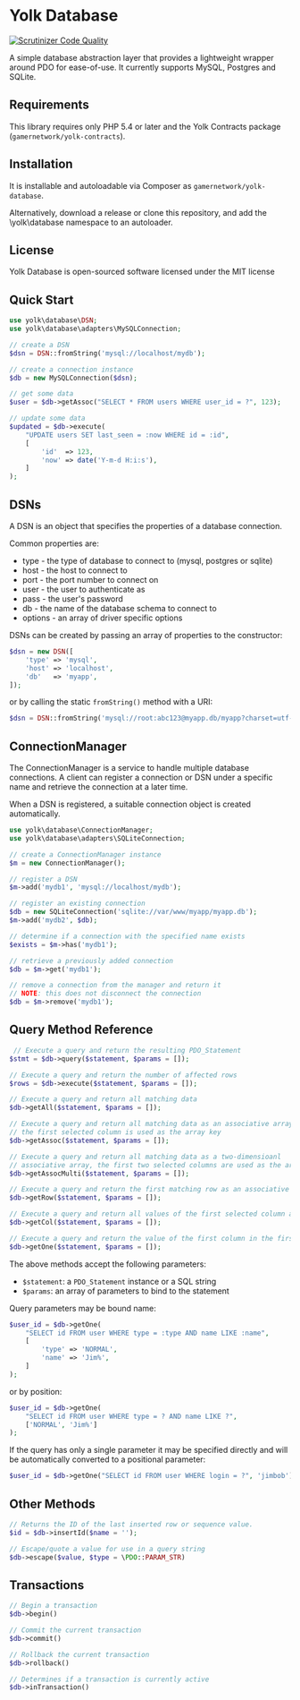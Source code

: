 # Yolk Database

[![Scrutinizer Code Quality](https://scrutinizer-ci.com/g/gamernetwork/yolk-database/badges/quality-score.png?b=master)](https://scrutinizer-ci.com/g/gamernetwork/yolk-database/?branch=master)

A simple database abstraction layer that provides a lightweight wrapper around PDO for ease-of-use.
It currently supports MySQL, Postgres and SQLite.

## Requirements

This library requires only PHP 5.4 or later and the Yolk Contracts package (```gamernetwork/yolk-contracts```).

## Installation

It is installable and autoloadable via Composer as ```gamernetwork/yolk-database```.

Alternatively, download a release or clone this repository, and add the \yolk\database namespace to an autoloader.

## License

Yolk Database is open-sourced software licensed under the MIT license

## Quick Start

```php
use yolk\database\DSN;
use yolk\database\adapters\MySQLConnection;

// create a DSN
$dsn = DSN::fromString('mysql://localhost/mydb');

// create a connection instance
$db = new MySQLConnection($dsn);

// get some data
$user = $db->getAssoc("SELECT * FROM users WHERE user_id = ?", 123);

// update some data
$updated = $db->execute(
    "UPDATE users SET last_seen = :now WHERE id = :id",
    [
        'id'  => 123,
        'now' => date('Y-m-d H:i:s'),
    ]
);
```

## DSNs
 
A DSN is an object that specifies the properties of a database connection.

Common properties are:
* type - the type of database to connect to (mysql, postgres or sqlite)
* host - the host to connect to
* port - the port number to connect on
* user - the user to authenticate as
* pass - the user's password
* db - the name of the database schema to connect to
* options - an array of driver specific options

DSNs can be created by passing an array of properties to the constructor:

```php
$dsn = new DSN([
	'type' => 'mysql',
	'host' => 'localhost',
	'db'   => 'myapp',
]);
```

or by calling the static `fromString()` method with a URI:

```php
$dsn = DSN::fromString('mysql://root:abc123@myapp.db/myapp?charset=utf-8');
```

## ConnectionManager

The ConnectionManager is a service to handle multiple database connections. A client can register a connection or DSN under a specific name and retrieve the connection at a later time.

When a DSN is registered, a suitable connection object is created automatically.

```php
use yolk\database\ConnectionManager;
use yolk\database\adapters\SQLiteConnection;

// create a ConnectionManager instance
$m = new ConnectionManager();

// register a DSN
$m->add('mydb1', 'mysql://localhost/mydb');

// register an existing connection
$db = new SQLiteConnection('sqlite://var/www/myapp/myapp.db');
$m->add('mydb2', $db);

// determine if a connection with the specified name exists
$exists = $m->has('mydb1');

// retrieve a previously added connection
$db = $m->get('mydb1');

// remove a connection from the manager and return it
// NOTE: this does not disconnect the connection
$db = $m->remove('mydb1');
```

## Query Method Reference

```php
 // Execute a query and return the resulting PDO_Statement
$stmt = $db->query($statement, $params = []);

// Execute a query and return the number of affected rows
$rows = $db->execute($statement, $params = []);

// Execute a query and return all matching data
$db->getAll($statement, $params = []);

// Execute a query and return all matching data as an associative array,
// the first selected column is used as the array key
$db->getAssoc($statement, $params = []);

// Execute a query and return all matching data as a two-dimensioanl
// associative array, the first two selected columns are used as the array keys
$db->getAssocMulti($statement, $params = []);

// Execute a query and return the first matching row as an associative array
$db->getRow($statement, $params = []);

// Execute a query and return all values of the first selected column as an array
$db->getCol($statement, $params = []);

// Execute a query and return the value of the first column in the first array
$db->getOne($statement, $params = []);

```

The above methods accept the following parameters:
* ```$statement```: a ```PDO_Statement``` instance or a SQL string
* ```$params```: an array of parameters to bind to the statement

Query parameters may be bound name:
```php
$user_id = $db->getOne(
    "SELECT id FROM user WHERE type = :type AND name LIKE :name", 
    [
        'type' => 'NORMAL',
        'name' => 'Jim%',
    ]
);
```
 or by position:
```php
$user_id = $db->getOne(
    "SELECT id FROM user WHERE type = ? AND name LIKE ?",
    ['NORMAL', 'Jim%']
);
```
If the query has only a single parameter it may be specified directly and will
be automatically converted to a positional parameter:
```php
$user_id = $db->getOne("SELECT id FROM user WHERE login = ?", 'jimbob');
```

## Other Methods
```php
// Returns the ID of the last inserted row or sequence value.
$id = $db->insertId($name = '');

// Escape/quote a value for use in a query string
$db->escape($value, $type = \PDO::PARAM_STR)
```

## Transactions
```php
// Begin a transaction
$db->begin()

// Commit the current transaction
$db->commit()

// Rollback the current transaction
$db->rollback()

// Determines if a transaction is currently active
$db->inTransaction()
```
